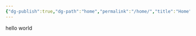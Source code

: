 ```yaml
---
{"dg-publish":true,"dg-path":"home","permalink":"/home/","title":"Home","tags":["gardenEntry"]}
---
```


hello world